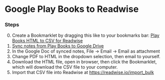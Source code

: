 # Google Play Books to Readwise

### Steps

0. Create a Bookmarklet by dragging this like to your bookmarks bar: [Play Books HTML to CSV for Readwise](javascript:(function()%7Bfunction%20downloadCSV(e%2Ct)%7Blet%20n%3D%24(%22%3Ca%3E%22%2C%7Bhref%3A%22data%3Atext%2Fcsv%3Bcharset%3Dutf-8%2C%22%2BencodeURIComponent(e)%2Cdownload%3At%2Cstyle%3A%22display%3Anone%3B%22%7D).appendTo(%22body%22)%3Bn%5B0%5D.click()%2Cn.remove()%7Dfunction%20appendScript(e)%7Blet%20t%3Ddocument.createElement(%22script%22)%3Bt.src%3De%2Cdocument.head.appendChild(t)%7Dfunction%20init()%7Bvar%20e%3D%24(%22body%22).children(%22table%22)%2Ct%3De.eq(0).find(%22td%22).eq(1).find(%22h1%22).text().trim()%2Cn%3De.eq(0).find(%22td%22).eq(1).find(%22p%22).eq(0).text().trim()%2Ci%3DArray.from(e).map((e%2Ci)%3D%3E%7Bif(el%3D%24(e).find(%22table%22)%2C0!%3Di%26%261!%3Di)%7Bvar%20a%3D%24(e).prevAll(%22h2%22).eq(0).text().trim()%2Cd%3Del.find(%22td%22).eq(1).find(%22p%22).eq(0).text().trim()%2Cr%3Del.find(%22td%22).eq(2).find(%22a%22)%2Cl%3Dr.text().trim()%3Br.attr(%22href%22)%3Breturn%7BHighlight%3Ad%2CTitle%3At%2CAuthor%3An%2CNote%3Aa%2CLocation%3Al%7D%7D%7D).filter(e%3D%3Enull!%3De)%3BdownloadCSV(Papa.unparse(i)%2C%60%24%7Bt%7D.csv%60)%7DappendScript(%22https%3A%2F%2Fcdnjs.cloudflare.com%2Fajax%2Flibs%2Fjquery%2F3.5.1%2Fjquery.min.js%22)%2CappendScript(%22https%3A%2F%2Fcdnjs.cloudflare.com%2Fajax%2Flibs%2FPapaParse%2F5.3.0%2Fpapaparse.min.js%22)%2CsetTimeout(init%2C500)%7D)())
1. [Sync notes from Play Books to Google Drive](https://www.cnet.com/how-to/sync-notes-from-play-books-to-google-drive/)
2. In the Google Doc of synced notes, File → Email → Email as attachment
3. Change PDF to HTML in the dropdown selection, then email to yourself.
4. Download the HTML file, open in browser, then click the Bookmarklet, which will download the CSV file to your computer.
5. Import that CSV file into Readwise at https://readwise.io/import_bulk

